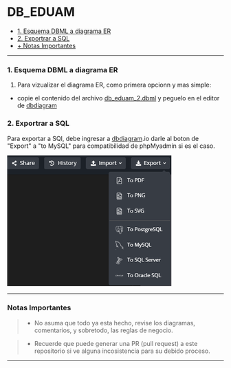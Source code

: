 
# DB_EDUAM
 - [1. Esquema DBML a diagrama ER](#1-esquema-dbml-a-diagrama-er)
 - [2. Exportrar a SQL](#2-exportrar-a-sql)
 - [+ Notas Importantes](#notas-importantes)
---

### 1. Esquema DBML a diagrama ER

1. Para vizualizar el diagrama ER, como primera opcionn y mas simple:
-  copie el contenido del archivo [db_eduam_2.dbml](/esquemas_dbml/db_eduam_2.dbml) y peguelo en el editor de [dbdiagram](https://dbdiagram.io/)


### 2. Exportrar a SQL

Para exportar a SQl, debe ingresar a [dbdiagram](https://dbdiagram.io/).io darle al boton de "Export" a "to MySQL" para compatibilidad de phpMyadmin si es el caso.

![](/media/image.png)


---

### Notas Importantes

>- No asuma que todo ya esta hecho, revise los diagramas, comentarios, y sobretodo, las reglas de negocio. 

>- Recuerde que puede generar una PR (pull request) a este repositorio si ve alguna incosistencia para su debido proceso.

---